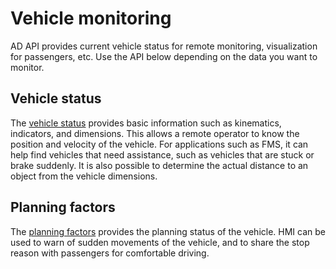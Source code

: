 # Vehicle monitoring

AD API provides current vehicle status for remote monitoring, visualization for passengers, etc.
Use the API below depending on the data you want to monitor.

## Vehicle status

The [vehicle status](../features/vehicle-status.md) provides basic information such as kinematics, indicators, and dimensions.
This allows a remote operator to know the position and velocity of the vehicle.
For applications such as FMS, it can help find vehicles that need assistance, such as vehicles that are stuck or brake suddenly.
It is also possible to determine the actual distance to an object from the vehicle dimensions.

## Planning factors

The [planning factors](../features/planning-factors.md) provides the planning status of the vehicle.
HMI can be used to warn of sudden movements of the vehicle, and to share the stop reason with passengers for comfortable driving.
